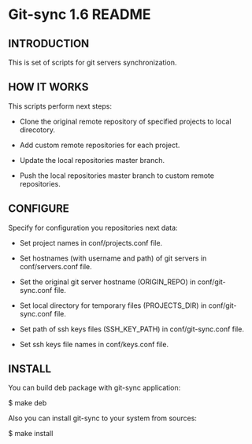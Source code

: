 # Git-sync 1.6 README

## INTRODUCTION

This is set of scripts for git servers synchronization.

## HOW IT WORKS

This scripts perform next steps:

  * Clone the original remote repository of specified projects to
local direcotory.

  * Add custom remote repositories for each project.

  * Update the local repositories master branch.

  * Push the local repositories master branch to custom remote
repositories.

## CONFIGURE

Specify for configuration you repositories next data:

  * Set project names in conf/projects.conf file.

  * Set hostnames (with username and path) of git servers in conf/servers.conf
file.

  * Set the original git server hostname (ORIGIN_REPO) in
conf/git-sync.conf file.

  * Set local directory for temporary files (PROJECTS_DIR) in
conf/git-sync.conf file.

  * Set path of ssh keys files (SSH_KEY_PATH) in conf/git-sync.conf file.

  * Set ssh keys file names in conf/keys.conf file.


## INSTALL

You can build deb package with git-sync application:

$ make deb

Also you can install git-sync to your system from sources:

$ make install
